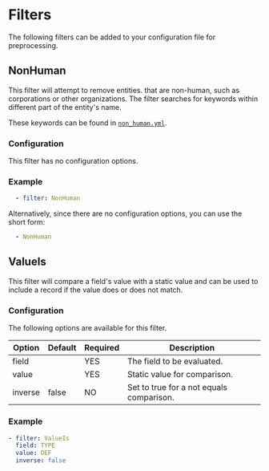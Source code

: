 # Filters

The following filters can be added to your configuration file for preprocessing.

## NonHuman

This filter will attempt to remove entities. that are non-human, such as
corporations or other organizations. The filter searches for keywords within
different part of the entity's name.

These keywords can be found in [`non_human.yml`][non_human].

### Configuration

This filter has no configuration options.

### Example

```yaml
  - filter: NonHuman 
```

Alternatively, since there are no configuration options, you can use the short
form:

```yaml
  - NonHuman
```

## ValueIs

This filter will compare a field's value with a static value and can be used to
include a record if the value does or does not match.

### Configuration

The following options are available for this filter.

| Option  | Default | Required | Description                              |
|---------|---------|----------|------------------------------------------|
| field   |         | YES      | The field to be evaluated.               |
| value   |         | YES      | Static value for comparison.             |
| inverse | false   | NO       | Set to true for a not equals comparison. |

### Example

```yaml
- filter: ValueIs
  field: TYPE
  value: DEF
  inverse: false
```

[non_human]: ../lib/filter/non_human.yml
